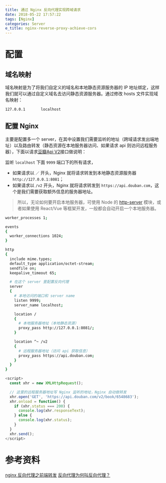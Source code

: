 ```yaml
---
title: 通过 Nginx 反向代理实现跨域请求
date: 2018-05-22 17:57:22
tags: [Nginx]
categories: Server
e_title: nginx-reverse-proxy-achieve-cors
---
```


# 配置

## 域名映射

域名映射是为了将我们自定义的域名和本地静态资源服务器的 IP 地址绑定，这样我们就可以通过自定义域名去访问静态资源服务器。通过修改 hosts 文件实现域名映射：

```bash
127.0.0.1       localhost
```

## 配置 Nginx

主要是配置多一个 server，在其中设置我们需要监听的地址（跨域请求发出端地址）以及路由转发（静态资源在本地服务器访问、如果请求 api 则访问远程服务器），下面以请求[豆瓣Api V2](https://developers.douban.com/wiki/?title=api_v2)接口做说明：

监听 `localhost` 下面 `9999` 端口下的所有请求，

- 如果请求以 `／` 开头，Nginx 就将请求转发到本地静态资源服务器 `http://127.0.0.1:8081`；
- 如果请求以 `/v2` 开头，Nginx 就将请求转发到 `https://api.douban.com`，这个是我们需要获取额外信息的服务器地址。

> 所以，无论如何要开启本地服务器，可使用 Node 的 [http-server](https://github.com/indexzero/http-server) 模块，或者如果使用 React/Vue 等框架开发，一般都会自动开启一个本地服务器。

```bash
worker_processes 1;

events
{
  worker_connections 1024;
}

http
{
  include mime.types;
  default_type application/octet-stream;
  sendfile on;
  keepalive_timeout 65;

  # 在这个 server 里配置反向代理
  server
  {
    # 本地访问的端口和 server name
    listen 9999;
    server_name localhost;

    location /
    {
      # 本地服务器地址（本地静态资源）
      proxy_pass http://127.0.0.1:8081/;
    }

    location ^~ /v2
    {
      # 远程服务器地址（访问 api 获取信息）
      proxy_pass https://api.douban.com;
    }
  }
}
```



```js
<script>
  const xhr = new XMLHttpRequest();

  // 这里的远程服务器地址写 Nginx 监听的地址，Nginx 自动做转发
  xhr.open('GET', 'https://api.douban.com/v2/book/6548683');
  xhr.onload = function() {
    if (xhr.status === 200) {
      console.log(xhr.responseText);
    } else {
      console.log(xhr.status);
    }
  }
  xhr.send();
</script>
```

# 参考资料

[nginx 反向代理之前端转发](https://github.com/superpig/blog/blob/master/201602/01.md)
[反向代理为何叫反向代理？](https://www.zhihu.com/question/24723688)
